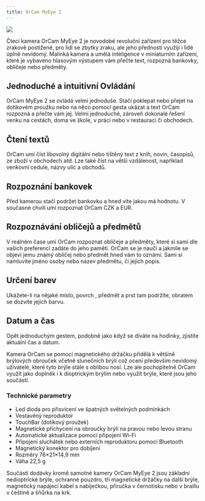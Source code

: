```yaml
---
title: OrCam MyEye 2
---
```


[![](/soubory/orcam-kamera.jpg)](/soubory/orcam-kamera.jpg)    

Čtecí kamera OrCam MyEye 2 je novodobé revoluční zařízení pro těžce zrakově postižené, pro lidi se zbytky zraku, ale jeho přednosti využijí i lidé úplně nevidomý.
Malinká kamera a umělá inteligence v miniaturním zařízení, které je vybaveno hlasovým výstupem vám přečte text, rozpozná bankovky, obličeje nebo předměty.

## Jednoduché a intuitivní Ovládání
OrCam MyEye 2 se ovládá velmi jednoduše.
Stačí poklepat nebo přejet na dotikovém proužku nebo na něco pomocí gesta ukázat a text OrCam rozpozná a přečte vám jej.
Velmi jednoduché, zároveň dokonalé řešení venku na cestách, doma ve škole, v práci nebo v restauraci či obchodech.

## Čtení textů 
OrCam umí číst libovolný digitální nebo tištěný text z knih, novin, časopisů, ze zboží v obchodech atd.
Lze také číst na větší vzdálenost, například venkovní cedule, názvy ulic  a obchodů.

## Rozpoznání bankovek
Před kamerou stačí podržet bankovku a hned víte jakou má hodnotu. V současné chvíli umí rozpoznat OrCam CZK a EUR.

## Rozpoznávání obličejů a předmětů
V reálném čase umí OrCam rozpoznat obličeje a předměty, které si sami dle vašich preferencí zadáte do jeho paměti. OrCam se je naučí a jakmile se objeví jemu známý obličej nebo předmět hned vám to oznámí.
Sami si namluvíte jméno osoby nebo název předmětu, či jejich popis.

## Určení barev
Ukážete-li na nějaké místo, povrch , předmět a prst tam podržíte, obratem se dozvíte jejich barvu.

## Datum a čas
Opět jednoduchým gestem, podobně jako když se díváte  na hodinky, zjistíte aktuální čas a datum.

Kamera OrCam se pomocí    magnetického držáčku přidělá  k většině brýlových obrouček včetně slunečních brýlí což ocení především nevidomý uživatelé, které tyto brýle stále s oblibou nosí.
Lze ale pochopitelně OrCam využít jako doplněk i k dioptrickým brýlím nebo využít brýle, které jsou jeho součástí.

### Technické parametry
- Led dioda pro přisvícení ve špatných světelných podmínkách
- Vestavěný reproduktor
- TouchBar (dotikový proužek)
- Magnetické přichycení na obroučky brýlí na pravou nebo levou stranu
- Automatické aktualizace pomocí připojení Wi-Fi
- Připojení sluchátek nebo externích reproduktoru pomocí Bluetooth
- Magnetický konektor pro dobíjení
- Rozměry 76×21×14,9 mm
- Váha 22,5 g

Součástí dodávky kromě samotné kamery OrCam MyEye 2 jsou základní nedioptrické brýle,  ochranné pouzdro, tři magnetické držáčky na další brýle, magnetický napájecí kabel s nabíječkou, příručka v černotisku nebo v braillu v češtině a šňůrka na krk.
